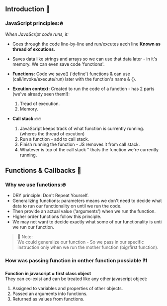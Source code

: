 ## Introduction :tulip:

### JavaScript principles::fire:
*When JavaScript code runs, it: <br/>*
- Goes through the code line-by-line and run/excutes aech line **Known as thread of excutions**.
- Saves data like strings and arrays so we can use that data later - in it's memory. We can even save code 'functions'.
- **Functions:** Code we save() ('define') functions & can use (call/invoke/execute/run) later with the function's name & {}.
- **Excution context:** Created to run the code of a function - has 2 parts (we've already seen them!):
    1. Tread of execution.
    2. Memory.
       
- **Call stack:**:fire::fire:
    1. JavaScript keeps track of what function is currently running. (wheres the thread of excution)
    2. Run a function - add to call stack.
    3. Finish running the function - JS removes it from call stack.
    4. Whatever is top of the call stack " thats the function we're currently running.
  
 ## Functions & Callbacks :tulip:
 ### Why we use functions::fire:
- DRY principle: Don't Repeat Yourself.
- Generalizing functions: parameters means we don't need to decide what data to run our functionality on until we run the code.
- Then provide an actual value ('arguments') when we run the function.
- Higher order functions follow this principle.
- We may not want to decide exactly what some of our functionality is unti we run our function.

>💌 Note:<br/>
> We could generalize our function - So we pass in our specific instruction only when we run the mother function (big/first function).

### How was passing function in onther function possiable :question::exclamation:
**Function in javascript = first class object<br/>**
They can co-exist and can be treated like any other javascript object:<br/>
1. Assigned to variables and properties of other objects.
2. Passed an arguments into functions.
3. Returned as values from functions. 
    
    


